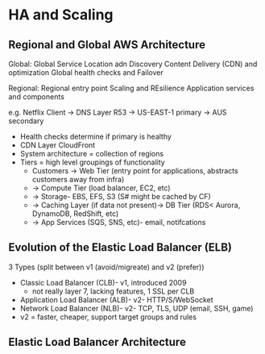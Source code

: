 # HA and Scaling

## Regional and Global AWS Architecture
Global:
Global Service Location adn Discovery
Content Delivery (CDN) and optimization
Global health checks and Failover

Regional:
Regional entry point
Scaling and REsilience
Application services and components

e.g. Netflix
Client -> DNS Layer R53 -> US-EAST-1 primary -> AUS secondary
- Health checks determine if primary is healthy
- CDN Layer CloudFront
- System architecture = collection of regions
- Tiers = high level groupings of functionality
  - Customers -> Web Tier (entry point for applications, abstracts customers away from infra)
  - -> Compute Tier (load balancer, EC2, etc)
  - -> Storage- EBS, EFS, S3 (S# might be cached by CF)
  - -> Caching Layer (if data not present)-> DB Tier (RDS< Aurora, DynamoDB, RedShift, etc)
  - -> App Services (SQS, SNS, etc)- email, notifcations

## Evolution of the Elastic Load Balancer (ELB)
3 Types (split between v1 (avoid/migreate) and v2 (prefer))
- Classic Load Balancer (CLB)- v1, introduced 2009
  - not really layer 7, lacking features, 1 SSL per CLB
- Application Load Balancer (ALB)- v2- HTTP/S/WebSocket
- Network Load Balancer (NLB)- v2- TCP, TLS, UDP (email, SSH, game)
- v2 = faster, cheaper, support target groups and rules

## Elastic Load Balancer Architecture
